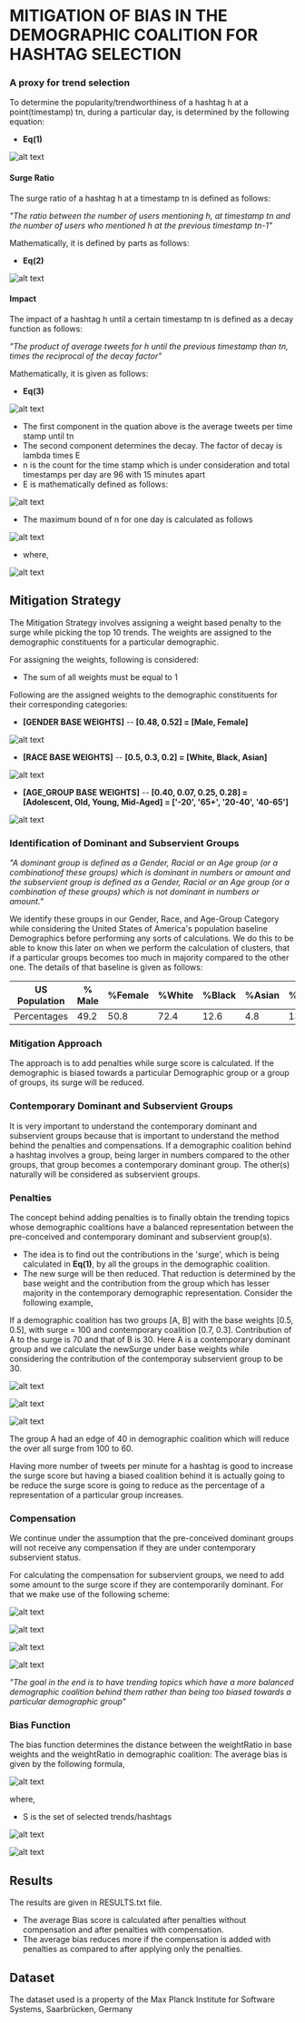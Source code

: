 # MITIGATION OF BIAS IN THE DEMOGRAPHIC COALITION FOR HASHTAG SELECTION


### A proxy for trend selection

To determine the popularity/trendworthiness of a hashtag h at a point(timestamp) tn, during a particular day, is determined by the following equation:

- **Eq(1)**

![alt text](https://github.com/waleedahmed90/Mitigation_Demographic_Bias/blob/master/Eqs_Images/1.png?raw=true)

#### Surge Ratio

The surge ratio of a hashtag h at a timestamp tn is defined as follows:

*"The ratio between the number of users mentioning h, at timestamp tn and the number of users who mentioned h at the previous timestamp tn-1"*

Mathematically, it is defined by parts as follows:

- **Eq(2)**

![alt text](https://github.com/waleedahmed90/Mitigation_Demographic_Bias/blob/master/Eqs_Images/2.png?raw=true)

#### Impact

The impact of a hashtag h until a certain timestamp tn is defined as a decay function as follows:

*"The product of average tweets for h until the previous timestamp than tn, times the reciprocal of the decay factor"*

Mathematically, it is given as follows:

- **Eq(3)**

![alt text](https://github.com/waleedahmed90/Mitigation_Demographic_Bias/blob/master/Eqs_Images/3.png?raw=true)


  - The first component in the quation above is the average tweets per time stamp until tn
  - The second component determines the decay. The factor of decay is lambda times E
  - n is the count for the time stamp which is under consideration and total timestamps per day are 96 with 15 minutes apart
  - E is mathematically defined as follows:
  
![alt text](https://github.com/waleedahmed90/Mitigation_Demographic_Bias/blob/master/Eqs_Images/4.png?raw=true)

  - The maximum bound of n for one day is calculated as follows
  
![alt text](https://github.com/waleedahmed90/Mitigation_Demographic_Bias/blob/master/Eqs_Images/5.png?raw=true)

- where,

![alt text](https://github.com/waleedahmed90/Mitigation_Demographic_Bias/blob/master/Eqs_Images/6.png?raw=true)
 

## Mitigation Strategy

The Mitigation Strategy involves assigning a weight based penalty to the surge while picking the top 10 trends.
The weights are assigned to the demographic constituents for a particular demographic.

For assigning the weights, following is considered:
- The sum of all weights must be equal to 1

Following are the assigned weights to the demographic constituents for their corresponding categories:

- **[GENDER BASE WEIGHTS]**
-- **[0.48, 0.52] = [Male, Female]**

![alt text](https://github.com/waleedahmed90/Mitigation_Demographic_Bias/blob/master/Eqs_Images/7.png?raw=true) 
 
- **[RACE BASE WEIGHTS]**
-- **[0.5, 0.3, 0.2] = [White, Black, Asian]**

![alt text](https://github.com/waleedahmed90/Mitigation_Demographic_Bias/blob/master/Eqs_Images/8.png?raw=true)

- **[AGE_GROUP BASE WEIGHTS]**
-- **[0.40, 0.07, 0.25, 0.28] = [Adolescent, Old, Young, Mid-Aged] = ['-20', '65+', '20-40', '40-65']**

![alt text](https://github.com/waleedahmed90/Mitigation_Demographic_Bias/blob/master/Eqs_Images/9.png?raw=true)


### Identification of Dominant and Subservient Groups

*"A dominant group is defined as a Gender, Racial or an Age group (or a combinationof these groups) which is dominant in numbers or amount and the subservient group is defined as a Gender, Racial or an Age group (or a combination of these groups) which is not dominant in numbers or amount."*

We identify these groups in our Gender, Race, and Age-Group Category while considering the United States of America's population baseline Demographics before performing any sorts of calculations. We do this to be able to know this later on when we perform the calculation of clusters, that if a particular groups becomes too much in majority compared to the other one. The details of that baseline is given as follows:



| **US Population**      | % Male | %Female | %White | %Black | %Asian | %Adol. | %Old | %Young | %Mid-Aged |
| ---------------------- |--------|---------| -------|--------|--------|--------|------|--------|-----------|
|    Percentages         |  49.2  |   50.8  |  72.4  |   12.6 |   4.8  |  13.6  | 13.5 |  26.7  |    33.2   |


### Mitigation Approach
The approach is to add penalties while surge score is calculated. If the demographic is biased towards a particular Demographic group or a group of groups, its surge will be reduced. 

### Contemporary Dominant and Subservient Groups

It is very important to understand the contemporary dominant and subservient groups because that is important to understand the method behind the penalties and compensations.
If a demographic coalition behind a hashtag involves a group, being larger in numbers compared to the other groups, that group becomes a contemporary dominant group. The other(s) naturally will be considered as subservient groups.


### Penalties
The concept behind adding penalties is to finally obtain the trending topics whose demographic coalitions have a balanced representation between the pre-conceived and contemporary dominant and subservient group(s).

- The idea is to find out the contributions in the 'surge', which is being calculated in **Eq(1)**, by all the groups in the demographic coalition.
- The new surge will be then reduced. That reduction is determined by the base weight and the contribution from the group which has lesser majority in the contemporary demographic representation. Consider the following example, 

If a demographic coalition has two groups [A, B] with the base weights [0.5, 0.5], with surge = 100 and contemporary coalition [0.7, 0.3]. Contribution of A to the surge is 70 and that of B is 30. Here A is a contemporary dominant group and we calculate the newSurge under base weights while considering the contribution of the contemporay subservient group to be 30.

![alt text](https://github.com/waleedahmed90/Mitigation_Demographic_Bias/blob/master/Eqs_Images/10.png?raw=true)

![alt text](https://github.com/waleedahmed90/Mitigation_Demographic_Bias/blob/master/Eqs_Images/11.png?raw=true)

![alt text](https://github.com/waleedahmed90/Mitigation_Demographic_Bias/blob/master/Eqs_Images/12.png?raw=true)

The group A had an edge of 40 in demographic coalition which will reduce the over all surge from 100 to 60.

Having more number of tweets per minute for a hashtag is good to increase the surge score but having a biased coalition behind it is actually going to be reduce the surge score is going to reduce as the percentage of a representation of a particular group increases.

### Compensation

We continue under the assumption that the pre-conceived dominant groups will not receive any compensation if they are under contemporary subservient status.

For calculating the compensation for subservient groups, we need to add some amount to the surge score if they are contemporarily dominant. For that we make use of the following scheme: 

![alt text](https://github.com/waleedahmed90/Mitigation_Demographic_Bias/blob/master/Eqs_Images/13.png?raw=true)

![alt text](https://github.com/waleedahmed90/Mitigation_Demographic_Bias/blob/master/Eqs_Images/14.png?raw=true)

![alt text](https://github.com/waleedahmed90/Mitigation_Demographic_Bias/blob/master/Eqs_Images/15.png?raw=true)

![alt text](https://github.com/waleedahmed90/Mitigation_Demographic_Bias/blob/master/Eqs_Images/16.png?raw=true)



*"The goal in the end is to have trending topics which have a more balanced demographic coalition behind them rather than being too biased towards a particular demographic group"*


### Bias Function

The bias function determines the distance between the weightRatio in base weights and the weightRatio in demographic coalition: The average bias is given by the following formula,

![alt text](https://github.com/waleedahmed90/Mitigation_Demographic_Bias/blob/master/Eqs_Images/17.png?raw=true)

where,
- S is the set of selected trends/hashtags

![alt text](https://github.com/waleedahmed90/Mitigation_Demographic_Bias/blob/master/Eqs_Images/18.png?raw=true)

![alt text](https://github.com/waleedahmed90/Mitigation_Demographic_Bias/blob/master/Eqs_Images/19.png?raw=true)

## Results
The results are given in RESULTS.txt file.

- The average Bias score is calculated after penalties without compensation and after penalties with compensation.
- The average bias reduces more if the compensation is added with penalties as compared to after applying only the penalties.

## Dataset

The dataset used is a property of the Max Planck Institute for Software Systems, Saarbrücken, Germany
